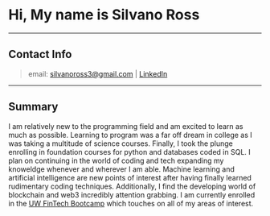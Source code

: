 # Hi, My name is Silvano Ross
---
## Contact Info
> email: silvanoross3@gmail.com | [LinkedIn](https://www.linkedin.com/in/silvano-ross-b6a15a93/) 
---
## Summary

I am relatively new to the programming field and am excited to learn as much as possible. 
Learning to program was a far off dream in college as I was taking a multitude of science courses.
Finally, I took the plunge enrolling in foundation courses for python and databases coded in SQL. I plan on continuing in the world of coding and tech expanding
my knoweldge whenever and wherever I am able. Machine learning and artificial intelligence are new points of interest after 
having finally learned rudimentary coding techniques. Additionally, I find the developing world of blockchain and web3 incredibly attention grabbing. I am currently enrolled in the [UW FinTech Bootcamp](https://bootcamp.uw.edu/fintech/landing-b5a/?s=Google-Brand&pkw=%2Buw%20%2Bfintech&pcrid=479786454847&pmt=b&utm_source=google&utm_medium=cpc&utm_campaign=GGL%7CUNIVERSITY-OF-WASHINGTON%7CSEM%7CFINTECH%7C-%7COFL%7CTIER-1%7CALL%7CBRD%7CBMM%7CCore%7CGeneral&utm_term=%2Buw%20%2Bfintech&s=google&k=%2Buw%20%2Bfintech&utm_adgroupid=111256639874&utm_locationphysicalms=9033311&utm_matchtype=b&utm_network=g&utm_device=c&utm_content=479786454847&utm_placement=&gclid=Cj0KCQjwxIOXBhCrARIsAL1QFCY6F3BHuf4V0jBNzwQ3vnrKpy5v27rwOsDz-ZGeVMvMXJm7cRe928gaAt00EALw_wcB&gclsrc=aw.ds) which touches on all of my areas of interest.

